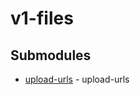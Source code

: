 # v1-files

<!-- CUSTOM DOCS START -->

<!-- CUSTOM DOCS END -->

## Submodules
- [upload-urls](upload-urls/README.md) - upload-urls

